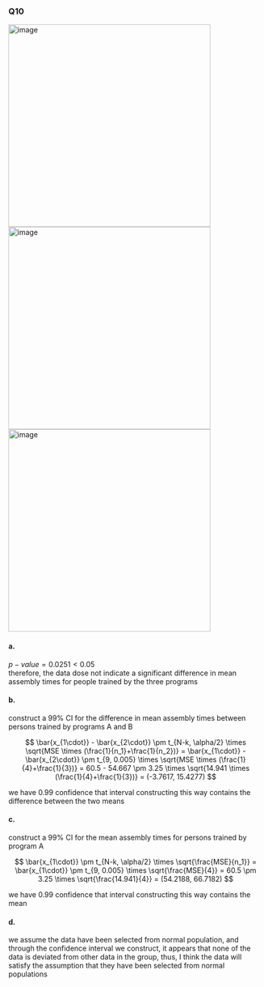 ### Q10

<img width="400" alt="image" src=https://github.com/user-attachments/assets/ec319415-876f-4046-84d2-2720ae1456a9/>
<br>
<img width="400" alt="image" src=https://github.com/user-attachments/assets/bcbc7817-b893-427f-8513-fd27701438f8/>
<img width="400" alt="image" src=https://github.com/user-attachments/assets/cb75fa05-6522-4d00-ad7e-9380f7e3d21a/>

#### a.

$p-value = 0.0251 < 0.05$  
therefore, the data dose not indicate a significant difference in mean assembly times for people trained by the three programs

#### b.

construct a 99% CI for the difference in mean assembly times between persons trained by programs A and B

$$
\bar{x_{1\cdot}} - \bar{x_{2\cdot}} \pm t_{N-k, \alpha/2} \times \sqrt{MSE \times (\frac{1}{n_1}+\frac{1}{n_2})}
= \bar{x_{1\cdot}} - \bar{x_{2\cdot}} \pm t_{9, 0.005} \times \sqrt{MSE \times (\frac{1}{4}+\frac{1}{3})}
= 60.5 - 54.667 \pm 3.25 \times \sqrt{14.941 \times (\frac{1}{4}+\frac{1}{3})}
= (-3.7617, 15.4277)
$$

$\text{we have 0.99 confidence that interval constructing this way contains the difference between the two means}$  

#### c.

construct a 99% CI for the mean assembly times for persons trained by program A

$$
\bar{x_{1\cdot}} \pm t_{N-k, \alpha/2} \times \sqrt{\frac{MSE}{n_1}}
= \bar{x_{1\cdot}} \pm t_{9, 0.005} \times \sqrt{\frac{MSE}{4}}
= 60.5 \pm 3.25 \times \sqrt{\frac{14.941}{4}}
= (54.2188, 66.7182)
$$

$\text{we have 0.99 confidence that interval constructing this way contains the mean}$  

#### d.

we assume the data have been selected from normal population, and through the confidence interval we construct, it appears that none of the data is deviated from other data in the group, thus, I think the data will satisfy the assumption that they have been selected from normal populations
